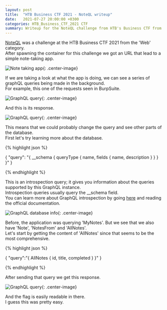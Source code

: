 ```yaml
---
layout: post
title:  "HTB Business CTF 2021 - NoteQL writeup"
date:   2021-07-27 20:00:00 +0300
categories: HTB_Business_CTF_2021 CTF
summary: Writeup for the NoteQL challenge from HTB's Business CTF from 2021. The challenge involved an unsecured GraphQL endpoint.
---
```


[NoteQL](https://ctftime.org/task/16673) was a challenge at the HTB Business CTF 2021 from the 'Web' category.  
After spawning the container for this challenge we got an URL that lead to a simple note-taking app.  

![Note taking app]({{app.baseurl}}/assets/img/HTB_Business_CTF_2021/noteQL_http.png){: .center-image}

If we are taking a look at what the app is doing, we can see a series of graphQL queries being made in the background.  
For example, this one of the requests seen in BurpSuite.

![GraphQL query]({{app.baseurl}}/assets/img/HTB_Business_CTF_2021/noteQL_graphQL_req.png){: .center-image}

And this is its response.

![GraphQL query]({{app.baseurl}}/assets/img/HTB_Business_CTF_2021/noteQL_graphQL_resp.png){: .center-image}

This means that we could probably change the query and see other parts of the database.  
First let's try learning more about the database.

<p>

{% highlight json %}

{ 
    "query": "{ __schema { queryType { name, fields { name, description } } } }" 
}

{% endhighlight %}
</p>

This is an introspection query; it gives you information about the queries supported by this GraphQL instance.  
Introspection queries usually query the __schema field.  
You can learn more about GraphQL introspection by going [here](https://graphql.org/learn/introspection/) and reading the official documentation. 

![GraphQL database info]({{app.baseurl}}/assets/img/HTB_Business_CTF_2021/noteQL_all.png){: .center-image}

Before, the application was querying 'MyNotes'. But we see that we also have 'Note', 'NotesFrom' and 'AllNotes'.  
Let's start by getting the content of 'AllNotes' since that seems to be the most comprehensive.  

<p>
{% highlight json %}

{
    "query":"{
        AllNotes {
            id,
            title,
            completed
        }
    }"
}

{% endhighlight %}
</p>

After sending that query we get this response.

![GraphQL query]({{app.baseurl}}/assets/img/HTB_Business_CTF_2021/noteQL_flag.png){: .center-image}

And the flag is easily readable in there.  
I guess this was pretty easy.